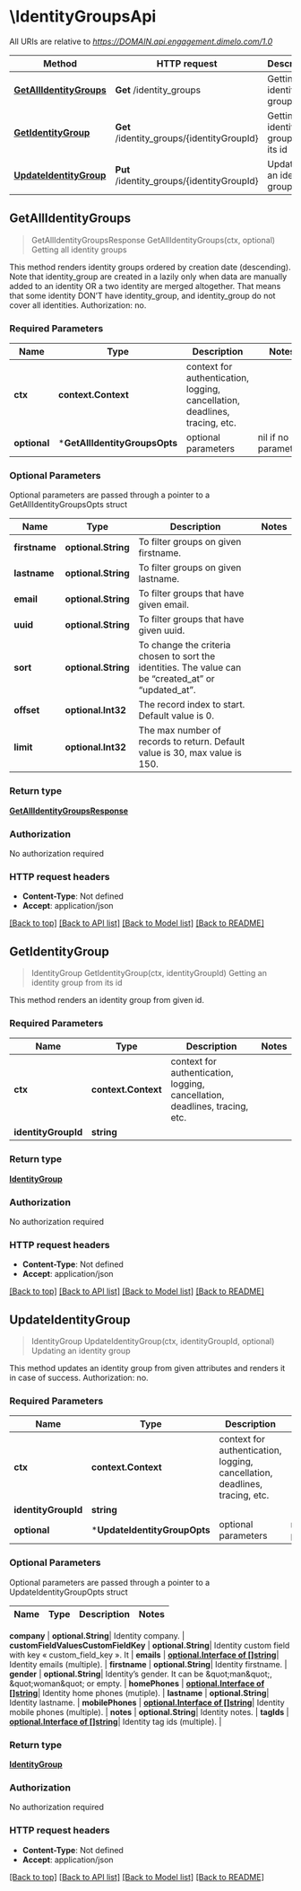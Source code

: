 # \IdentityGroupsApi

All URIs are relative to *https://DOMAIN.api.engagement.dimelo.com/1.0*

Method | HTTP request | Description
------------- | ------------- | -------------
[**GetAllIdentityGroups**](IdentityGroupsApi.md#GetAllIdentityGroups) | **Get** /identity_groups | Getting all identity groups
[**GetIdentityGroup**](IdentityGroupsApi.md#GetIdentityGroup) | **Get** /identity_groups/{identityGroupId} | Getting an identity group from its id
[**UpdateIdentityGroup**](IdentityGroupsApi.md#UpdateIdentityGroup) | **Put** /identity_groups/{identityGroupId} | Updating an identity group



## GetAllIdentityGroups

> GetAllIdentityGroupsResponse GetAllIdentityGroups(ctx, optional)
Getting all identity groups

This method renders identity groups ordered by creation date (descending). Note that identity_group are created in a lazily only when data are manually added to an identity OR a two identity are merged altogether. That means that some identity DON’T have identity_group, and identity_group do not cover all identities.  Authorization​: no.

### Required Parameters


Name | Type | Description  | Notes
------------- | ------------- | ------------- | -------------
**ctx** | **context.Context** | context for authentication, logging, cancellation, deadlines, tracing, etc.
 **optional** | ***GetAllIdentityGroupsOpts** | optional parameters | nil if no parameters

### Optional Parameters

Optional parameters are passed through a pointer to a GetAllIdentityGroupsOpts struct


Name | Type | Description  | Notes
------------- | ------------- | ------------- | -------------
 **firstname** | **optional.String**| To filter groups on given firstname. | 
 **lastname** | **optional.String**| To filter groups on given lastname. | 
 **email** | **optional.String**| To filter groups that have given email. | 
 **uuid** | **optional.String**| To filter groups that have given uuid. | 
 **sort** | **optional.String**| To change the criteria chosen to sort the identities. The value can be “created_at” or “updated_at”. | 
 **offset** | **optional.Int32**| The record index to start. Default value is 0. | 
 **limit** | **optional.Int32**| The max number of records to return. Default value is 30, max value is 150. | 

### Return type

[**GetAllIdentityGroupsResponse**](GetAllIdentityGroupsResponse.md)

### Authorization

No authorization required

### HTTP request headers

- **Content-Type**: Not defined
- **Accept**: application/json

[[Back to top]](#) [[Back to API list]](../README.md#documentation-for-api-endpoints)
[[Back to Model list]](../README.md#documentation-for-models)
[[Back to README]](../README.md)


## GetIdentityGroup

> IdentityGroup GetIdentityGroup(ctx, identityGroupId)
Getting an identity group from its id

This method renders an identity group from given id.

### Required Parameters


Name | Type | Description  | Notes
------------- | ------------- | ------------- | -------------
**ctx** | **context.Context** | context for authentication, logging, cancellation, deadlines, tracing, etc.
**identityGroupId** | **string**|  | 

### Return type

[**IdentityGroup**](IdentityGroup.md)

### Authorization

No authorization required

### HTTP request headers

- **Content-Type**: Not defined
- **Accept**: application/json

[[Back to top]](#) [[Back to API list]](../README.md#documentation-for-api-endpoints)
[[Back to Model list]](../README.md#documentation-for-models)
[[Back to README]](../README.md)


## UpdateIdentityGroup

> IdentityGroup UpdateIdentityGroup(ctx, identityGroupId, optional)
Updating an identity group

This method updates an identity group from given attributes and renders it in case of success.  Authorization​: no.

### Required Parameters


Name | Type | Description  | Notes
------------- | ------------- | ------------- | -------------
**ctx** | **context.Context** | context for authentication, logging, cancellation, deadlines, tracing, etc.
**identityGroupId** | **string**|  | 
 **optional** | ***UpdateIdentityGroupOpts** | optional parameters | nil if no parameters

### Optional Parameters

Optional parameters are passed through a pointer to a UpdateIdentityGroupOpts struct


Name | Type | Description  | Notes
------------- | ------------- | ------------- | -------------

 **company** | **optional.String**| Identity company. | 
 **customFieldValuesCustomFieldKey** | **optional.String**| Identity custom field with key « custom_field_key ». It | 
 **emails** | [**optional.Interface of []string**](string.md)| Identity emails (multiple). | 
 **firstname** | **optional.String**| Identity firstname. | 
 **gender** | **optional.String**| Identity’s gender. It can be \&quot;man\&quot;, \&quot;woman\&quot; or empty. | 
 **homePhones** | [**optional.Interface of []string**](string.md)| Identity home phones (mutiple). | 
 **lastname** | **optional.String**| Identity lastname. | 
 **mobilePhones** | [**optional.Interface of []string**](string.md)| Identity mobile phones (multiple). | 
 **notes** | **optional.String**| Identity notes. | 
 **tagIds** | [**optional.Interface of []string**](string.md)| Identity tag ids (multiple). | 

### Return type

[**IdentityGroup**](IdentityGroup.md)

### Authorization

No authorization required

### HTTP request headers

- **Content-Type**: Not defined
- **Accept**: application/json

[[Back to top]](#) [[Back to API list]](../README.md#documentation-for-api-endpoints)
[[Back to Model list]](../README.md#documentation-for-models)
[[Back to README]](../README.md)

